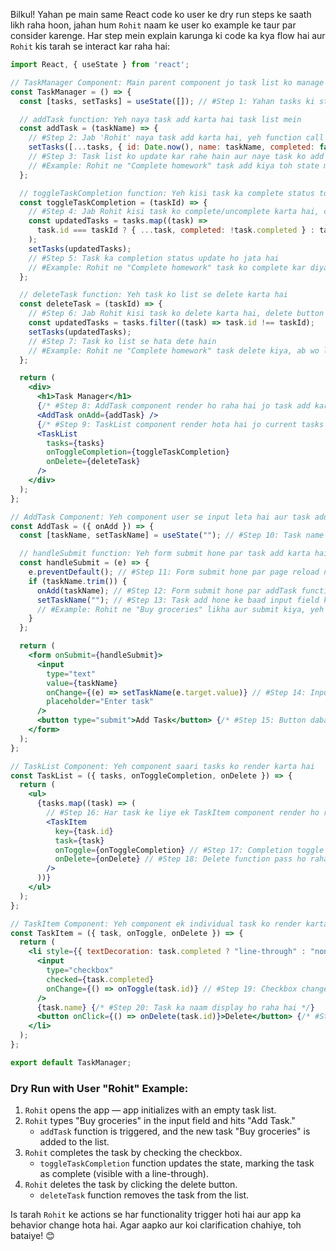 Bilkul! Yahan pe main same React code ko user ke dry run steps ke saath likh raha hoon, jahan hum `Rohit` naam ke user ko example ke taur par consider karenge. Har step mein explain karunga ki code ka kya flow hai aur `Rohit` kis tarah se interact kar raha hai:

```jsx
import React, { useState } from 'react';

// TaskManager Component: Main parent component jo task list ko manage karta hai
const TaskManager = () => {
  const [tasks, setTasks] = useState([]); // #Step 1: Yahan tasks ki state banayi gayi hai jo initially empty hai.

  // addTask function: Yeh naya task add karta hai task list mein
  const addTask = (taskName) => {
    // #Step 2: Jab 'Rohit' naya task add karta hai, yeh function call hota hai
    setTasks([...tasks, { id: Date.now(), name: taskName, completed: false }]); 
    // #Step 3: Task list ko update kar rahe hain aur naye task ko add kar rahe hain
    // #Example: Rohit ne "Complete homework" task add kiya toh state mein ek naya task add ho jayega
  };

  // toggleTaskCompletion function: Yeh kisi task ka complete status toggle karta hai
  const toggleTaskCompletion = (taskId) => {
    // #Step 4: Jab Rohit kisi task ko complete/uncomplete karta hai, checkbox click hota hai, toh yeh function trigger hota hai
    const updatedTasks = tasks.map((task) =>
      task.id === taskId ? { ...task, completed: !task.completed } : task
    );
    setTasks(updatedTasks); 
    // #Step 5: Task ka completion status update ho jata hai
    // #Example: Rohit ne "Complete homework" task ko complete kar diya, ab wo line-through style mein dikhega
  };

  // deleteTask function: Yeh task ko list se delete karta hai
  const deleteTask = (taskId) => {
    // #Step 6: Jab Rohit kisi task ko delete karta hai, delete button click hota hai aur yeh function call hota hai
    const updatedTasks = tasks.filter((task) => task.id !== taskId);
    setTasks(updatedTasks); 
    // #Step 7: Task ko list se hata dete hain
    // #Example: Rohit ne "Complete homework" task delete kiya, ab wo list mein nahi dikhega
  };

  return (
    <div>
      <h1>Task Manager</h1>
      {/* #Step 8: AddTask component render ho raha hai jo task add karne ka form dikhata hai */}
      <AddTask onAdd={addTask} /> 
      {/* #Step 9: TaskList component render hota hai jo current tasks ki list show karta hai */}
      <TaskList
        tasks={tasks}
        onToggleCompletion={toggleTaskCompletion}
        onDelete={deleteTask}
      />
    </div>
  );
};

// AddTask Component: Yeh component user se input leta hai aur task add karta hai
const AddTask = ({ onAdd }) => {
  const [taskName, setTaskName] = useState(""); // #Step 10: Task name ka local state, jo input field ko track karta hai

  // handleSubmit function: Yeh form submit hone par task add karta hai
  const handleSubmit = (e) => {
    e.preventDefault(); // #Step 11: Form submit hone par page reload nahi hota
    if (taskName.trim()) {
      onAdd(taskName); // #Step 12: Form submit hone par addTask function ko call karta hai, yahan Rohit ka task name pass hota hai
      setTaskName(""); // #Step 13: Task add hone ke baad input field ko clear kar dete hain
      // #Example: Rohit ne "Buy groceries" likha aur submit kiya, yeh task list mein add ho gaya
    }
  };

  return (
    <form onSubmit={handleSubmit}>
      <input
        type="text"
        value={taskName}
        onChange={(e) => setTaskName(e.target.value)} // #Step 14: Input field mein type karte waqt taskName state update hota hai
        placeholder="Enter task"
      />
      <button type="submit">Add Task</button> {/* #Step 15: Button dabane se handleSubmit function trigger hota hai */}
    </form>
  );
};

// TaskList Component: Yeh component saari tasks ko render karta hai
const TaskList = ({ tasks, onToggleCompletion, onDelete }) => {
  return (
    <ul>
      {tasks.map((task) => (
        // #Step 16: Har task ke liye ek TaskItem component render ho raha hai
        <TaskItem
          key={task.id}
          task={task}
          onToggle={onToggleCompletion} // #Step 17: Completion toggle function pass ho raha hai
          onDelete={onDelete} // #Step 18: Delete function pass ho raha hai
        />
      ))}
    </ul>
  );
};

// TaskItem Component: Yeh component ek individual task ko render karta hai
const TaskItem = ({ task, onToggle, onDelete }) => {
  return (
    <li style={{ textDecoration: task.completed ? "line-through" : "none" }}>
      <input
        type="checkbox"
        checked={task.completed}
        onChange={() => onToggle(task.id)} // #Step 19: Checkbox change hone par toggle function call hota hai
      />
      {task.name} {/* #Step 20: Task ka naam display ho raha hai */}
      <button onClick={() => onDelete(task.id)}>Delete</button> {/* #Step 21: Delete button se deleteTask function call hota hai */}
    </li>
  );
};

export default TaskManager;
```

### **Dry Run with User "Rohit" Example:**
1. `Rohit` opens the app — app initializes with an empty task list.
2. `Rohit` types "Buy groceries" in the input field and hits "Add Task."
   - `addTask` function is triggered, and the new task "Buy groceries" is added to the list.
3. `Rohit` completes the task by checking the checkbox.
   - `toggleTaskCompletion` function updates the state, marking the task as complete (visible with a line-through).
4. `Rohit` deletes the task by clicking the delete button.
   - `deleteTask` function removes the task from the list.

Is tarah `Rohit` ke actions se har functionality trigger hoti hai aur app ka behavior change hota hai. Agar aapko aur koi clarification chahiye, toh bataiye! 😊
